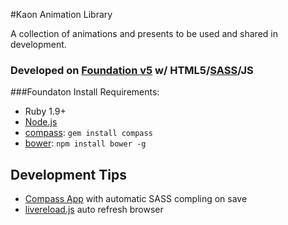 #Kaon Animation Library

A collection of animations and presents to be used and shared in development.

### Developed on [Foundation v5](http://foundation.zurb.com/docs/) w/ HTML5/[SASS](http://sass-lang.com/)/JS

###Foundaton Install Requirements:

  * Ruby 1.9+
  * [Node.js](http://nodejs.org)
  * [compass](http://compass-style.org/): `gem install compass`
  * [bower](http://bower.io): `npm install bower -g`

## Development Tips
  * [Compass App](http://compass.kkbox.com/) with automatic SASS compling on save
  * [livereload.js](https://github.com/livereload/livereload-js) auto refresh browser
